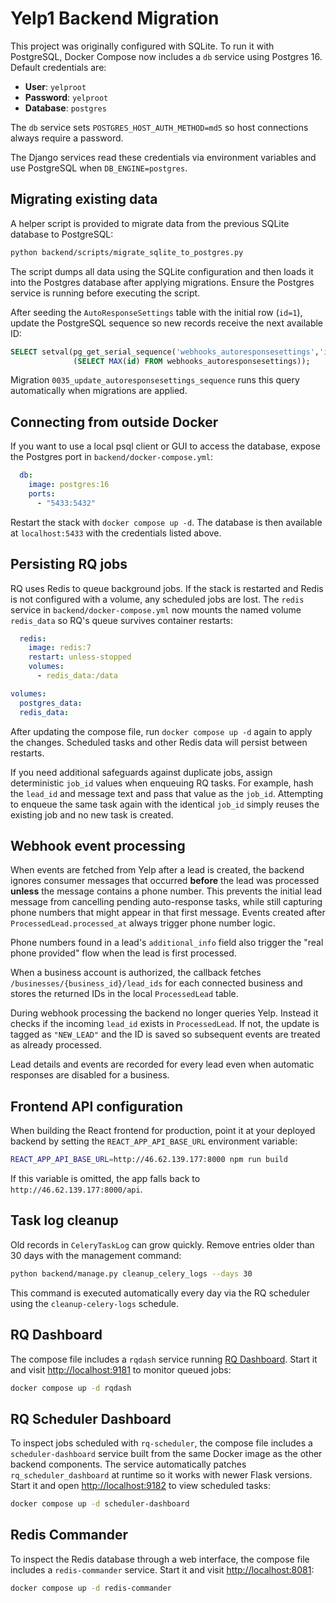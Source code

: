 # Yelp1 Backend Migration

This project was originally configured with SQLite. To run it with PostgreSQL,
Docker Compose now includes a `db` service using Postgres 16. Default
credentials are:

- **User**: `yelproot`
- **Password**: `yelproot`
- **Database**: `postgres`

The `db` service sets `POSTGRES_HOST_AUTH_METHOD=md5` so host connections always
require a password.

The Django services read these credentials via environment variables and use
PostgreSQL when `DB_ENGINE=postgres`.

## Migrating existing data

A helper script is provided to migrate data from the previous SQLite database
to PostgreSQL:

```bash
python backend/scripts/migrate_sqlite_to_postgres.py
```

The script dumps all data using the SQLite configuration and then loads it into
the Postgres database after applying migrations. Ensure the Postgres service is
running before executing the script.

After seeding the `AutoResponseSettings` table with the initial row (`id=1`),
update the PostgreSQL sequence so new records receive the next available ID:

```sql
SELECT setval(pg_get_serial_sequence('webhooks_autoresponsesettings','id'),
              (SELECT MAX(id) FROM webhooks_autoresponsesettings));
```

Migration `0035_update_autoresponsesettings_sequence` runs this query
automatically when migrations are applied.

## Connecting from outside Docker

If you want to use a local psql client or GUI to access the database, expose
the Postgres port in `backend/docker-compose.yml`:

```yaml
  db:
    image: postgres:16
    ports:
      - "5433:5432"
```

Restart the stack with `docker compose up -d`. The database is then available
at `localhost:5433` with the credentials listed above.

## Persisting RQ jobs

RQ uses Redis to queue background jobs. If the stack is restarted and Redis
is not configured with a volume, any scheduled jobs are lost. The
`redis` service in `backend/docker-compose.yml` now mounts the named volume
`redis_data` so RQ's queue survives container restarts:

```yaml
  redis:
    image: redis:7
    restart: unless-stopped
    volumes:
      - redis_data:/data

volumes:
  postgres_data:
  redis_data:
```

After updating the compose file, run `docker compose up -d` again to apply the
changes. Scheduled tasks and other Redis data will persist between restarts.

If you need additional safeguards against duplicate jobs, assign deterministic
`job_id` values when enqueuing RQ tasks. For example, hash the `lead_id` and
message text and pass that value as the `job_id`. Attempting to enqueue the same
task again with the identical `job_id` simply reuses the existing job and no new
task is created.

## Webhook event processing

When events are fetched from Yelp after a lead is created, the backend ignores
consumer messages that occurred **before** the lead was processed **unless** the
message contains a phone number. This prevents the initial lead message from
cancelling pending auto-response tasks, while still capturing phone numbers that
might appear in that first message. Events created after
`ProcessedLead.processed_at` always trigger phone number logic.

Phone numbers found in a lead's `additional_info` field also trigger the "real
phone provided" flow when the lead is first processed.

When a business account is authorized, the callback fetches
`/businesses/{business_id}/lead_ids` for each connected business and stores the
returned IDs in the local `ProcessedLead` table.

During webhook processing the backend no longer queries Yelp. Instead it checks
if the incoming `lead_id` exists in `ProcessedLead`. If not, the update is
tagged as `"NEW_LEAD"` and the ID is saved so subsequent events are treated as
already processed.

Lead details and events are recorded for every lead even when automatic
responses are disabled for a business.

## Frontend API configuration

When building the React frontend for production, point it at your deployed
backend by setting the `REACT_APP_API_BASE_URL` environment variable:

```bash
REACT_APP_API_BASE_URL=http://46.62.139.177:8000 npm run build
```

If this variable is omitted, the app falls back to `http://46.62.139.177:8000/api`.

## Task log cleanup

Old records in `CeleryTaskLog` can grow quickly. Remove entries older than 30 days
with the management command:

```bash
python backend/manage.py cleanup_celery_logs --days 30
```

This command is executed automatically every day via the RQ scheduler using the
`cleanup-celery-logs` schedule.

## RQ Dashboard

The compose file includes a `rqdash` service running [RQ Dashboard](https://github.com/rq/rq-dashboard).
Start it and visit <http://localhost:9181> to monitor queued jobs:

```bash
docker compose up -d rqdash
```

## RQ Scheduler Dashboard

To inspect jobs scheduled with `rq-scheduler`, the compose file includes a
`scheduler-dashboard` service built from the same Docker image as the other
backend components. The service automatically patches
`rq_scheduler_dashboard` at runtime so it works with newer Flask versions.
Start it and open
<http://localhost:9182> to view scheduled tasks:

```bash
docker compose up -d scheduler-dashboard
```

## Redis Commander

To inspect the Redis database through a web interface, the compose file includes
a `redis-commander` service. Start it and visit <http://localhost:8081>:

```bash
docker compose up -d redis-commander
```


